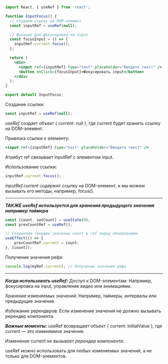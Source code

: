 ```jsx
import React, { useRef } from 'react';

function InputFocus() {
  // Создаем ссылку на DOM-элемент
  const inputRef = useRef(null);

  // Функция для фокусировки на input
  const focusInput = () => {
    inputRef.current.focus();
  };

  return (
    <div>
      <input ref={inputRef} type="text" placeholder="Введите текст" />
      <button onClick={focusInput}>Фокусировать input</button>
    </div>
  );
}

export default InputFocus;
```
Создание ссылки:

```jsx
const inputRef = useRef(null);
```
*useRef* создает объект { current: null }, где current будет хранить ссылку на DOM-элемент.

Привязка ссылки к элементу:
```jsx
<input ref={inputRef} type="text" placeholder="Введите текст" />
```
Атрибут ref связывает inputRef с элементом input.

Использование ссылки:
```jsx
inputRef.current.focus();
```
*inputRef.current* содержит ссылку на DOM-элемент, и мы можем вызывать его методы, например, focus().
___
***ТАКЖЕ useRef используется для хранения предыдущего значения например таймера***
```jsx
const [count, setCount] = useState(0);
const prevCountRef = useRef();

// Сохраняем текущее значение count в ref перед обновлением
useEffect(() => {
    prevCountRef.current = count;
}, [count]);
```
Получение значения рефа:

```jsx
console.log(myRef.current); // Получение значения рефа
```

___
***Когда использовать useRef:***
Доступ к DOM-элементам: Например, фокусировка на input, управление видео или анимациями.

Хранение изменяемых значений: Например, таймеры, интервалы или предыдущие значения.

Избежание ререндеров: Если изменение значения не должно вызывать ререндер компонента.

***Важные моменты:***
useRef возвращает объект { current: initialValue }, где current — это изменяемое значение.

Изменение current *не вызывает ререндер компонента.*

useRef можно использовать для любых изменяемых значений, а не только для DOM-элементов.